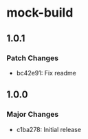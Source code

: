 # mock-build

## 1.0.1

### Patch Changes

- bc42e91: Fix readme

## 1.0.0

### Major Changes

- c1ba278: Initial release
